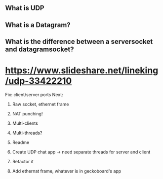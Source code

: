## What is UDP
## What is a Datagram?
## What is the difference between a serversocket and datagramsocket?
# https://www.slideshare.net/lineking/udp-33422210   
   
Fix: client/server ports
Next:
1. Raw socket, ethernet frame
2. NAT punching!
3. Multi-clients
4. Multi-threads?
5. Readme


1. Create UDP chat app -> need separate threads for server and client
2. Refactor it
3. Add ethernat frame, whatever is in geckoboard's app
